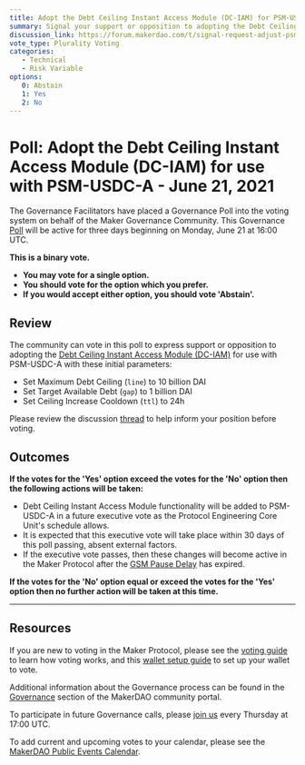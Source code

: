 ```yaml
---
title: Adopt the Debt Ceiling Instant Access Module (DC-IAM) for PSM-USDC-A - June 21, 2021
summary: Signal your support or opposition to adopting the Debt Ceiling Instant Access Module (DC-IAM) for PSM-USDC-A
discussion_link: https://forum.makerdao.com/t/signal-request-adjust-psm-usdc-a-for-whatever-it-takes-to-keep-the-peg/8601
vote_type: Plurality Voting
categories:
   - Technical
   - Risk Variable
options:
   0: Abstain
   1: Yes
   2: No
---
```

# Poll: Adopt the Debt Ceiling Instant Access Module (DC-IAM) for use with PSM-USDC-A - June 21, 2021

The Governance Facilitators have placed a Governance Poll into the voting system on behalf of the Maker Governance Community. This Governance [Poll](https://community-development.makerdao.com/en/learn/governance/on-chain-gov) will be active for three days beginning on Monday, June 21 at 16:00 UTC.

**This is a binary vote.** 
- **You may vote for a single option.** 
- **You should vote for the option which you prefer.**
- **If you would accept either option, you should vote 'Abstain'.**

## Review

The community can vote in this poll to express support or opposition to adopting the [Debt Ceiling Instant Access Module (DC-IAM)](https://community-development.makerdao.com/en/learn/governance/module-dciam) for use with PSM-USDC-A with these initial parameters:
* Set Maximum Debt Ceiling (`line`) to 10 billion DAI
* Set Target Available Debt (`gap`) to 1 billion DAI
* Set Ceiling Increase Cooldown (`ttl`) to 24h

Please review the discussion [thread](https://forum.makerdao.com/t/signal-request-adjust-psm-usdc-a-for-whatever-it-takes-to-keep-the-peg/8601) to help inform your position before voting. 

## Outcomes

**If the votes for the 'Yes' option exceed the votes for the 'No' option then the following actions will be taken:**
* Debt Ceiling Instant Access Module functionality will be added to PSM-USDC-A in a future executive vote as the Protocol Engineering Core Unit's schedule allows. 
* It is expected that this executive vote will take place within 30 days of this poll passing, absent external factors.
* If the executive vote passes, then these changes will become active in the Maker Protocol after the [GSM Pause Delay](https://community-development.makerdao.com/en/learn/governance/param-gsm-pause-delay) has expired.

**If the votes for the 'No' option equal or exceed the votes for the 'Yes' option then no further action will be taken at this time.**

---

## Resources

If you are new to voting in the Maker Protocol, please see the [voting guide](https://community-development.makerdao.com/en/learn/governance/how-voting-works/) to learn how voting works, and this [wallet setup guide](https://community-development.makerdao.com/en/learn/governance/voting-setup/) to set up your wallet to vote.

Additional information about the Governance process can be found in the [Governance](https://community-development.makerdao.com/en/learn/governance) section of the MakerDAO community portal.

To participate in future Governance calls, please [join us](https://github.com/makerdao/community/tree/master/governance/governance-and-risk-meetings) every Thursday at 17:00 UTC.

To add current and upcoming votes to your calendar, please see the [MakerDAO Public Events Calendar](https://calendar.google.com/calendar/embed?src=makerdao.com_3efhm2ghipksegl009ktniomdk%40group.calendar.google.com&ctz=UTC&mode=week&showCalendars=0&showPrint=0).
